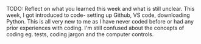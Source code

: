 TODO: Reflect on what you learned this week and what is still unclear.
This week, I got introduced to code- setting up Github, VS code, downloading Python. This is all very new to me as I have never coded before or had any prior experiences with coding. I'm still confused about the concepts of coding eg. tests, coding jargon and the computer controls. 